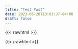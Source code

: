 ```yaml
---
title: "Test Post"
date: 2023-06-28T13:03:37-04:00
draft: false
---
```


{{< rawhtml >}}
<script>
    alert("Script loaded!");
</script>
{{< /rawhtml >}}